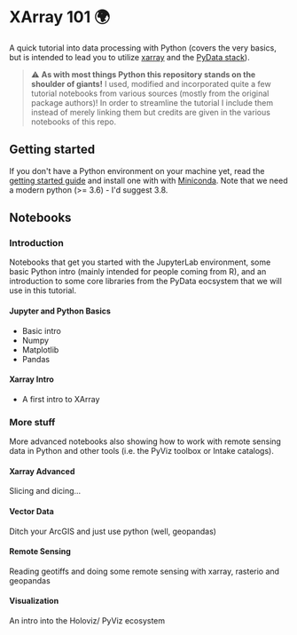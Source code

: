 # XArray 101 🌍
A quick tutorial into data processing with Python (covers the very basics, but is intended to lead you to utilize [xarray](http://xarray.pydata.org/en/stable/) and the [PyData stack](https://pydata.org)). 

> :warning: **As with most things Python this repository stands on the shoulder of giants!** I used, modified and incorporated quite a few tutorial notebooks from various sources (mostly from the original package authors)! In order to streamline the tutorial I include them instead of merely linking them but credits are given in the various notebooks of this repo.   

## Getting started
If you don't have a Python environment on your machine yet, read the [getting started guide](./GETTING_STARTED.md) and install one with with [Miniconda](https://docs.conda.io/en/latest/miniconda.html). Note that we need a modern python (>= 3.6) - I'd suggest 3.8.

## Notebooks

### Introduction
Notebooks that get you started with the JupyterLab environment, some basic Python intro (mainly intended for people coming from R), and an introduction to some core libraries from the PyData eocsystem that we will use in this tutorial.

#### Jupyter and Python Basics
* Basic intro
* Numpy
* Matplotlib
* Pandas

#### Xarray Intro
* A first intro to XArray

### More stuff
More advanced notebooks also showing how to work with remote sensing data in Python 
and other tools (i.e. the PyViz toolbox or Intake catalogs).

#### Xarray Advanced
Slicing and dicing...

#### Vector Data
Ditch your ArcGIS and just use python (well, geopandas)

#### Remote Sensing
Reading geotiffs and doing some remote sensing with xarray, rasterio and geopandas

#### Visualization
An intro into the Holoviz/ PyViz ecosystem
